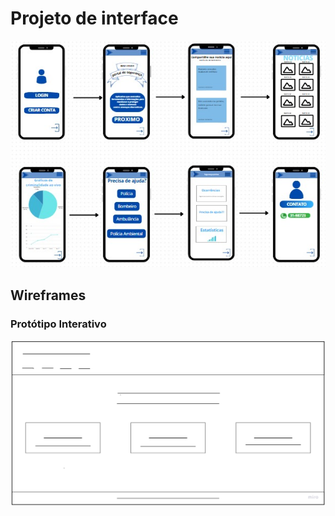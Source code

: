 
# Projeto de interface

<img src="projeto de interface.jpg" alt="">

## Wireframes

### Protótipo Interativo

<img src="wireframe.png" alt="">